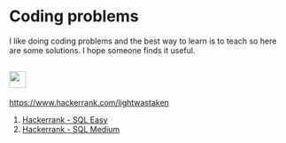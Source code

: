 # Coding problems
I like doing coding problems and the best way to learn is to teach so here are some solutions. I hope someone finds it useful.


## <img height=30 src="https://hrcdn.net/community-frontend/assets/brand/logo-new-white-green-a5cb16e0ae.svg">
https://www.hackerrank.com/lightwastaken

1. [Hackerrank - SQL Easy](Hackerrank/SQL_Easy.md)
2. [Hackerrank - SQL Medium](Hackerrank/SQL_Medium.md)